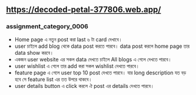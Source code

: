 ## https://decoded-petal-377806.web.app/
### assignment_category_0006
* Home page এ নতুন post করা last ৬ টা card দেখাবে।
* ‍user চাইলে add blog থেকে data post করতে পারবে।  data post করলে home page তার data show করবে।
* একজন user website এর সকল data দেখতে চাইলে ‍All blogs এ গেলে দেখতে পারবে।
* user wishlist এ গেলে তার add করা সকল wishlist দেখতে পারবে।
* feature page এ গেলে user top 10 post দেখতে পারবে। যার long description যত বড় হবে সে feature list এর তত উপরে থাকবে।
* user details button এ click করলে ঐ post এর details দেখতে পারবে।